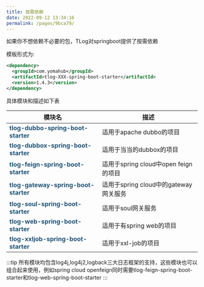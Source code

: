 ```yaml
---
title: 按需依赖
date: 2022-09-12 13:34:16
permalink: /pages/9bca79/
---
```


如果你不想依赖不必要的包，TLog对springboot提供了按需依赖

模板形式为:

```xml
<dependency>
  <groupId>com.yomahub</groupId>
  <artifactId>tlog-XXX-spring-boot-starter</artifactId>
  <version>1.4.3</version>
</dependency>
```



具体模块和描述如下表

| 模块名                                                       | 描述                                  |
| ------------------------------------------------------------ | ------------------------------------- |
| <font color="205375">**tlog-dubbo-spring-boot-starter**</font> | 适用于apache dubbo的项目              |
| <font color="205375">**tlog-dubbox-spring-boot-starter**</font> | 适用于当当的dubbox的项目              |
| <font color="205375">**tlog-feign-spring-boot-starter**</font> | 适用于spring cloud中open feign的项目  |
| <font color="205375">**tlog-gateway-spring-boot-starter**</font> | 适用于spring cloud中的gateway网关服务 |
| <font color="205375">**tlog-soul-spring-boot-starter**</font> | 适用于soul网关服务                    |
| <font color="205375">**tlog-web-spring-boot-starter**</font> | 适用于有spring web的项目              |
| <font color="205375">**tlog-xxljob-spring-boot-starter**</font> | 适用于xxl-job的项目                   |


:::tip
所有模块均包含log4j,log4j2,logback三大日志框架的支持，这些模块也可以组合起来使用，例如spring cloud openfeign同时需要tlog-feign-spring-boot-starter和tlog-web-spring-boot-starter
:::